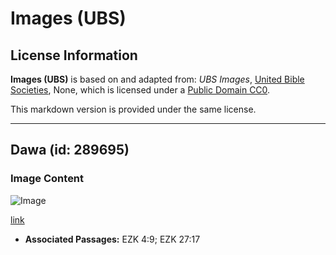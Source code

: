 # Images (UBS)

## License Information

**Images (UBS)** is based on and adapted from: _UBS Images_, [United Bible Societies](https://unitedbiblesocieties.org/), None, which is licensed under a [Public Domain CC0](https://creativecommons.org/public-domain/cc0/).

This markdown version is provided under the same license.



--------------------------------

## Dawa (id: 289695)

### Image Content

![Image](https://cdn.aquifer.bible/aquifer-content/resources/Media/WEB-0633_millet.jpg)

[link](https://cdn.aquifer.bible/aquifer-content/resources/Media/WEB-0633_millet.jpg)

* **Associated Passages:** EZK 4:9; EZK 27:17

